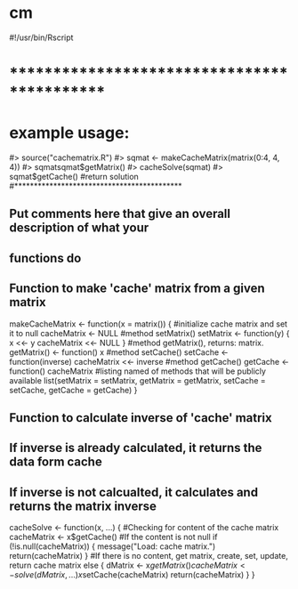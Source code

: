 # cm
#!/usr/bin/Rscript
# *******************************************
# example usage:
#> source("cachematrix.R")
#> sqmat <- makeCacheMatrix(matrix(0:4, 4, 4))
#> sqmatsqmat$getMatrix()
#> cacheSolve(sqmat)
#> sqmat$getCache() #return solution
#*******************************************


## Put comments here that give an overall description of what your
## functions do

## Function to make 'cache' matrix from a given matrix

makeCacheMatrix <- function(x = matrix()) {
	#initialize cache matrix and set it to null
	cacheMatrix <- NULL
	#method setMatrix()
	setMatrix <- function(y) {
		x <<- y
		cacheMatrix <<- NULL
	}
	#method getMatrix(), returns: matrix.
	getMatrix() <- function() x 
	#method setCache()
	setCache <- function(inverse) cacheMatrix <<- inverse
	#method getCache()
	getCache <- function() cacheMatrix
	#listing named of methods that will be publicly available
	list(setMatrix = setMatrix,
       		getMatrix = getMatrix,
       		setCache = setCache,
       		getCache = getCache)
}


## Function to calculate inverse of 'cache' matrix
## If inverse is already calculated, it returns the data form cache
## If inverse is not calcualted, it calculates and returns the matrix inverse
cacheSolve <- function(x, ...) {
	#Checking for content of the cache matrix
	cacheMatrix <- x$getCache()
	#If the content is not null
	if (!is.null(cacheMatrix)) {
	    message("Load: cache matrix.")
	    return(cacheMatrix)
	}
	#If there is no content, get matrix, create, set, update, return cache matrix
	else {
	    dMatrix <- x$getMatrix()
	    cacheMatrix <- solve(dMatrix, ...)
	    x$setCache(cacheMatrix)
	    return(cacheMatrix)
	}
}

